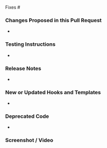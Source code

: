 Fixes #

### Changes Proposed in this Pull Request

*

### Testing Instructions

*

<!-- Add changelog entries meant for end-users. Leave empty to skip changelog. Delete section to use PR title. -->
### Release Notes

* 

### New or Updated Hooks and Templates
<!-- Add notes for developers on hook/template changes. Add the following only if there are new/updated actions or filters. Please provide a brief description of what they do and any arguments they may take. Be sure to also add the "Hooks" label to this PR. -->

*

<!-- Add the following only if there is any code that is being deprecated. Please list the replacement function or hook that should be called instead, if applicable. Be sure to also add the "Deprecation" label to this PR. -->
### Deprecated Code

*

### Screenshot / Video
